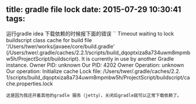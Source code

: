 title: gradle file lock
date: 2015-07-29 10:30:41
tags:
---
运行gradle idea 下载依赖的时候报下面的错误
``
Timeout waiting to lock buildscript class cache for build file '/Users/twer/works/javaee/core/build.gradle' (/Users/twer/.gradle/caches/2.2.1/scripts/build_dqoptxiza8a734uwm8mpmbw5h/ProjectScript/buildscript). It is currently in use by another Gradle instance.
     Owner PID: unknown
     Our PID: 4202
     Owner Operation: unknown
     Our operation: Initialize cache
     Lock file: /Users/twer/.gradle/caches/2.2.
     1/scripts/build_dqoptxiza8a734uwm8mpmbw5h/ProjectScript/buildscript/cache.properties.lock
```
这是因为我还开着其他的gradle 服务（jetty），关闭后gradle就可以正常下载依赖了。
